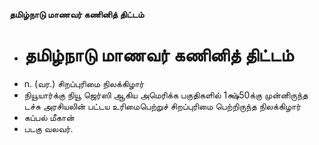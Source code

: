 **தமிழ்நாடு மாணவர் கணினித் திட்டம்**
- # தமிழ்நாடு மாணவர் கணினித் திட்டம்
- n. (வர.) சிறப்புரிமை நிலக்கிழார்
- நியூயார்க்கு நியூ ஜெர்ஸி ஆகிய அமெரிக்க பகுதிகளில் 1க்ஷ்50க்கு முன்னிருந்த டச்சு அரசியலின் பட்டய உரிமைபெற்றுச் சிறப்புரிமை பெற்றிருந்த நிலக்கிழார்
- கப்பல் மீகான்
- படகு வலவர்.

